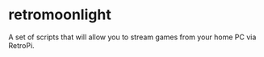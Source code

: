 # retromoonlight
A set of scripts that will allow you to stream games from your home PC via RetroPi. 
